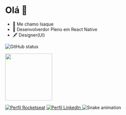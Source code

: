 # Olá 👋

- :tophat: Me chamo Isaque
- :briefcase: Desenvolverdor Pleno em React Native
- :fountain_pen: Designer(UI)


![GitHub status](https://github-readme-stats.vercel.app/api?username=isaquevelozo&show_icons=true&theme=midnight-purple)

<div  align="left">
<a href="https://github.com/isaquevelozo"></a>
<img height="150em" src="https://github-readme-stats.vercel.app/api/top-langs/?username=isaquevelozo&layout=compact&count_private=true&hide_border=true&theme=midnight-purple&show_icons=true">
</div>

[![Perfil Rocketseat](https://img.shields.io/badge/Perfil-Rocketseat-blueviolet)](https://www.rocketseat.com.br)
<a href="https://www.linkedin.com/in/isaque-velozo-4731b0250/">
![Perfil LinkedIn](https://img.shields.io/badge/Perfil-LinkedIn-blue)
</a>
![Snake animation](https://github.com/isaquevelozo/isaquevelozo/blob/output/github-contribution-grid-snake.svg)
